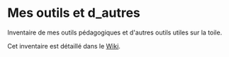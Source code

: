 # Mes outils et d_autres

Inventaire de mes outils pédagogiques et d'autres outils utiles sur la toile.

Cet inventaire est détaillé dans le [Wiki](https://github.com/pcardona34/Mes_outils_et_d_autres/wiki).
